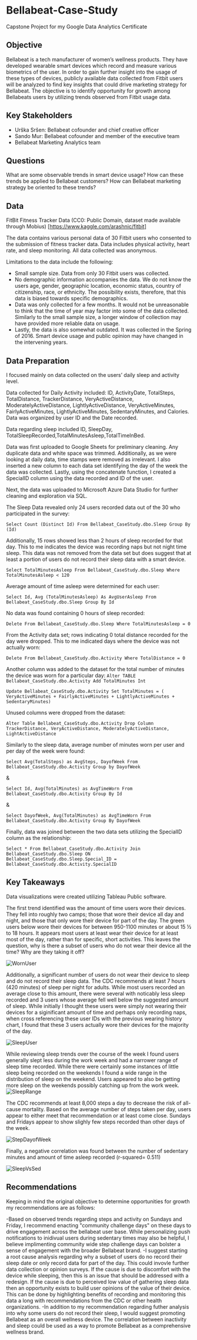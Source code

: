 # Bellabeat-Case-Study
Capstone Project for my Google Data Analytics Certificate

## Objective
Bellabeat is a tech manufacturer of women’s wellness products. They have developed  wearable smart devices which record and measure various biometrics of the user. In order to gain further insight into the usage of these types of devices, publicly available data collected from Fitbit users will be analyzed to find key insights that could drive marketing strategy for Bellabeat. The objective is to identify opportunity for growth among Bellabeats users by utilizing trends observed from Fitbit usage data. 

## Key Stakeholders
- Urška Sršen: Bellabeat cofounder and chief creative officer
- Sando Mur: Bellabeat cofounder and member of the executive team
- Bellabeat Marketing Analytics team

## Questions
What are some observable trends in smart device usage? 
How can these trends be applied to Bellabeat customers?
How can Bellabeat marketing strategy be oriented to these trends? 

## Data
FitBit Fitness Tracker Data (CC0: Public Domain, dataset made available through Mobius)
[https://www.kaggle.com/arashnic/fitbit]

The data contains various personal data of 30 Fitbit users who consented to the submission of fitness tracker data. Data includes physical activity, heart rate, and sleep monitoring. All data collected was anonymous. 

Limitations to the data include the following:
- Small sample size. Data from only 30 Fitbit users was collected.
- No demographic information accompanies the data. We do not know the users age, gender, geographic location, economic status, country of citizenship, race, or ethnicity. The possibility exists, therefore, that this data is biased towards specific demographics. 
- Data was only collected for a few months. It would not be unreasonable to think that the time of year may factor into some of the data collected. Similarly to the small sample size, a longer window of collection may have provided more reliable data on usage. 
- Lastly, the data is also somewhat outdated. It was collected in the Spring of 2016. Smart device usage and public opinion may have changed in the intervening years. 

## Data Preparation
I focused mainly on data collected on the users’ daily sleep and activity level. 

Data collected for Daily Activity included: ID, ActivityDate, TotalSteps, TotalDistance, TrackerDistance, VeryActiveDistance, ModeratelyActiveDistance, LightlyActiveDistance, VeryActiveMinutes, FairlyActiveMinutes, LightlyActiveMinutes, SedentaryMinutes, and Calories. Data was organized by user ID and the Date recorded. 

Data regarding sleep included ID, SleepDay, TotalSleepRecorded,TotalMinutesAsleep,TotalTimeInBed.

Data was first uploaded to Google Sheets for preliminary cleaning. Any duplicate data and white space was trimmed. Additionally, as we were looking at daily data, time stamps were removed as irrelevant. I also inserted a new column to each data set identifying the day of the week the data was collected. Lastly, using the concatenate function, I created a SpecialID column using the data recorded and ID of the user. 

Next, the data was uploaded to Microsoft Azure Data Studio for further cleaning and exploration via SQL. 

The Sleep Data revealed only 24 users recorded data out of the 30 who participated in the survey:

` Select Count (Distinct Id)
From Bellabeat_CaseStudy.dbo.Sleep
Group By (Id) `

Additionally, 15 rows showed less than 2 hours of sleep recorded for that day. This to me indicates the device was recording naps but not night time sleep. This data was not removed from the data set but does suggest that at least a portion of users do not record their sleep data with a smart device. 

`Select TotalMinutesAsleep
From Bellabeat_CaseStudy.dbo.Sleep
Where TotalMinutesAsleep < 120`


Average amount of time asleep were determined for each user:

`Select Id, Avg (TotalMinutesAsleep) As AvgUserAsleep
From Bellabeat_CaseStudy.dbo.Sleep
Group By Id`

No data was found containing 0 hours of sleep recorded: 

`Delete From Bellabeat_CaseStudy.dbo.Sleep
Where TotalMinutesAsleep = 0`

From the Activity data set; rows indicating 0 total distance recorded for the day were dropped. This to me indicated days where the device was not actually worn: 
 
`Delete From Bellabeat_CaseStudy.dbo.Activity
Where TotalDistance = 0`

Another column was added to the dataset for the total number of minutes the device was worn for a particular day: 
`Alter TABLE Bellabeat_CaseStudy.dbo.Activity
Add TotalMinutes Int`
 
`Update Bellabeat_CaseStudy.dbo.Activity
Set TotalMinutes = ( VeryActiveMinutes + FairlyActiveMinutes + LightlyActiveMinutes + SedentaryMinutes)`

 Unused columns were dropped from the dataset:

`Alter Table Bellabeat_CaseStudy.dbo.Activity
Drop Column TrackerDistance, VeryActiveDistance, ModeratelyActiveDistance, LightActiveDistance`
 
Similarly to the sleep data, average number of minutes worn per user and per day of the week were found: 
 
`Select Avg(TotalSteps) as AvgSteps, DayofWeek
From Bellabeat_CaseStudy.dbo.Activity
Group by DayofWeek`

&

`Select Id, Avg(TotalMinutes) as AvgTimeWorn
From Bellabeat_CaseStudy.dbo.Activity
Group By Id`

&

`Select DayofWeek, Avg(TotalMinutes) as AvgTimeWorn
From Bellabeat_CaseStudy.dbo.Activity
Group By DayofWeek`

Finally, data was joined between the two data sets utilizing the SpecialID column as the relationship: 

`Select *
From Bellabeat_CaseStudy.dbo.Activity
Join Bellabeat_CaseStudy.dbo.Sleep ON Bellabeat_CaseStudy.dbo.Sleep.Special_ID = Bellabeat_CaseStudy.dbo.Activity.SpecialID`

## Key Takeaways

Data visualizations were created utilizing Tableau Public software. 

The first trend identified was the amount of time users wore their devices. They fell into roughly two camps; those that wore their device all day and night, and those that only wore their device for part of the day. The green users below wore their devices for between 950-1100 minutes or about 15 ½ to 18 hours. It appears most users at least wear their device for at least most of the day, rather than for specific, short activities. This leaves the question, why is there a subset of users who do not wear their device all the time? Why are they taking it off? 

![WornUser](https://user-images.githubusercontent.com/99687584/153956924-49260abf-4efb-41c0-978f-680e9020b951.png)

Additionally, a significant number of users do not wear their device to sleep and do not record their sleep data. The CDC recommends at least 7 hours (420 minutes) of sleep per night for adults. While most users recorded an average close to this amount, there were several with noticably less sleep recorded and 3 users whose average fell well below the suggested amount of sleep. While initially I thought these users were simply not wearing their devices for a siginificant amount of time and perhaps only recording naps, when cross referencing these user IDs with the previous wearing history chart, I found that these 3 users actually wore their devices for the majority of the day. 

![SleepUser](https://user-images.githubusercontent.com/99687584/153958287-a8c7d550-806e-4eed-804b-14cd7f848277.png)

While reviewing sleep trends over the course of the week I found users generally slept less during the work week and had a narrower range of sleep time recorded. While there were certainly some instances of little sleep being recorded on the weekends I found a wide range in the distribution of sleep on the weekend. Users appeared to also be getting more sleep on the weekends possibly catching up from the work week. 
![SleepRange](https://user-images.githubusercontent.com/99687584/153961582-edf9ce61-85ae-410e-807c-e6395ea9747e.png)

The CDC recommends at least 8,000 steps a day to decrease the risk of all-cause mortality. Based on the average number of steps taken per day, users appear to either meet that recommendation or at least come close. Sundays and Fridays appear to show slighly few steps recorded than other days of the week. 

![StepDayofWeek](https://user-images.githubusercontent.com/99687584/153963127-6d22244a-b0e6-40ef-a653-d1d008d408e8.png)

Finally, a negative correlation was found between the number of sedentary minutes and amount of time asleep recorded (r-squared= 0.511)

![SleepVsSed](https://user-images.githubusercontent.com/99687584/153963834-68d67674-674f-45b3-b68a-1d5c2de18ee8.png)

## Recommendations

Keeping in mind the original objective to determine opportunities for growth my recommendations are as follows:

-Based on observed trends regarding steps and activity on Sundays and Friday, I recommend enacting "community challenge days" on these days to drive engagement across the bellabeat user base. While personalizing push notifications to inidivual users during sedentary times may also be helpful, I believe implimenting community wide step challenge days can bolster a sense of engagement with the broader Bellabeat brand. 
-I suggest starting a root cause analysis regarding why a subset of users do no record their sleep date or only record data for part of the day. This could invovle further data collection or opinion surveys. If the cause is due to discomfort with the device while sleeping, then this is an issue that should be addressed with a redesign. If the cause is due to perceived low value of gathering sleep data then an opportunity exists to build user opinions of the value of their device. This can be done by highlighting benefits of recording and monitoring this data a long with recommendations from the CDC or other health organizations. 
-In addition to my recommendation regarding futher analysis into why some users do not record their sleep, I would suggest promoting Bellabeat as an overall wellness device. The correlation between inactivity and sleep could be used as a way to promote Bellabeat as a comprehensive wellness brand. 

